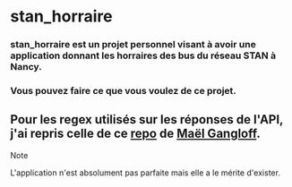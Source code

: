 # stan_horraire

### stan_horraire est un projet personnel visant à avoir une application donnant les horraires des bus du réseau STAN à Nancy.

### Vous pouvez faire ce que vous voulez de ce projet. 

## Pour les regex utilisés sur les réponses de l'API, j'ai repris celle de ce [repo](https://github.com/maelgangloff/stan-api) de [Maël Gangloff](https://github.com/maelgangloff). 

> [!NOTE]
> L'application n'est absolument pas parfaite mais elle a le mérite d'exister. 

